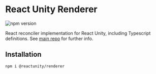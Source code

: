 # React Unity Renderer

![npm version](https://badge.fury.io/js/%40reactunity%2Frenderer.svg)

React reconciler implementation for React Unity, including Typescript definitions. 
See [main repo](https://github.com/ReactUnity/core) for further info.

## Installation

```
npm i @reactunity/renderer
```
